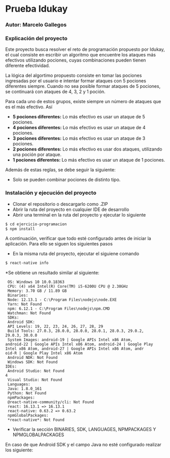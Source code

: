 # Prueba Idukay

### Autor: Marcelo Gallegos

### Explicación del proyecto

Este proyecto busca resolver el reto de programación propuesto por Idukay, el cual consiste en escribir un algoritmo que encuentre los ataques más efectivos utilizando pociones, cuyas combinaciones pueden tienen diferente efectividad.

La lógica del algortimo propuesto consiste en tomar las pociones ingresadas por el usuario e intentar formar ataques con 5 pociones diferentes siempre. Cuando no sea posible formar ataques de 5 pociones, se continuará con ataques de 4, 3, 2 y 1 poción. 

Para cada uno de estos grupos, existe siempre un número de ataques que es el más efectivo. Así

* **5 pociones diferentes:** Lo más efectivo es usar un ataque de 5 pociones.
* **4 pociones diferentes:** Lo más efectivo es usar un ataque de 4 pociones.
* **3 pociones diferentes:** Lo más efectivo es usar un ataque de 3 pociones.
* **2 pociones diferentes:** Lo más efectivo es usar dos ataques, utilizando una poción por ataque.
* **1 pociones diferentes:** Lo más efectivo es usar un ataque de 1 pociones.

Además de estas reglas, se debe seguir la siguiente:

* Solo se pueden combinar pociones de distinto tipo.

### Instalación y ejecución del proyecto

* Clonar el repositorio o descargarlo como .ZIP
* Abrir la ruta del proyecto en cualquier IDE de desarrollo
* Abrir una terminal en la ruta del proyecto y ejecutar lo siguiente

```sh
$ cd ejercicio-programacion
$ npm install
```
A continuación, verificar que todo esté configurado antes de iniciar la aplicación. Para ello se siguen los siguientes pasos

* En la misma ruta del proyecto, ejecutar el siguiene comando

```sh
$ react-native info
```
*Se obtiene un resultado similar al siguiente:

```shSystem:
 OS: Windows 10 10.0.18363
 CPU: (4) x64 Intel(R) Core(TM) i5-6200U CPU @ 2.30GHz
 Memory: 3.70 GB / 11.89 GB
 Binaries:
 Node: 12.13.1 - C:\Program Files\nodejs\node.EXE
 Yarn: Not Found
 npm: 6.12.1 - C:\Program Files\nodejs\npm.CMD
 Watchman: Not Found
 SDKs:
 Android SDK:
 API Levels: 19, 22, 23, 24, 26, 27, 28, 29
 Build Tools: 27.0.3, 28.0.0, 28.0.0, 28.0.1, 28.0.3, 29.0.2,
29.0.3, 30.0.0
 System Images: android-19 | Google APIs Intel x86 Atom,
android-22 | Google APIs Intel x86 Atom, android-24 | Google Play
Intel x86 Atom, android-27 | Google APIs Intel x86 Atom, andr
oid-R | Google Play Intel x86 Atom
 Android NDK: Not Found
 Windows SDK: Not Found
IDEs:
 Android Studio: Not Found
4
 Visual Studio: Not Found
 Languages:
 Java: 1.8.0_161
 Python: Not Found
 npmPackages:
 @react-native-community/cli: Not Found
 react: 16.13.1 => 16.13.1
 react-native: 0.63.2 => 0.63.2
 npmGlobalPackages:
 *react-native*: Not Found
```
* Verificar la sección BINARIES, SDK, LANGUAGES, NPMPACKAGES Y NPMGLOBALPACKAGES

En caso de que Android SDK y el campo Java no esté configurado realizar los siguiente:



